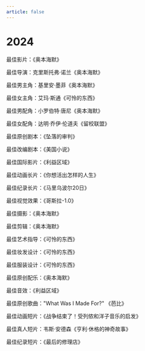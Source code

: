```yaml
---
article: false
---
```


# 2024

最佳影片：《奥本海默》

最佳导演：克里斯托弗·诺兰《奥本海默》

最佳男主角：基里安·墨菲《奥本海默》

最佳女主角：艾玛·斯通《可怜的东西》

最佳男配角：小罗伯特·唐尼《奥本海默》

最佳女配角：达明·乔伊·伦道夫《留校联盟》

最佳原创剧本：《坠落的审判》

最佳改编剧本：《美国小说》

最佳国际影片：《利益区域》

最佳动画长片：《你想活出怎样的人生》

最佳纪录长片：《马里乌波尔20日》

最佳视觉效果：《哥斯拉-1.0》

最佳摄影：《奥本海默》

最佳剪辑：《奥本海默》

最佳艺术指导：《可怜的东西》

最佳妆发设计：《可怜的东西》

最佳服装设计：《可怜的东西》

最佳原创配乐：《奥本海默》

最佳音效：《利益区域》

最佳原创歌曲："What Was I Made For?" 《芭比》

最佳动画短片：《战争结束了！受列侬和洋子音乐的启发》

最佳真人短片：韦斯·安德森《亨利·休格的神奇故事》

最佳纪录短片：《最后的修理店》